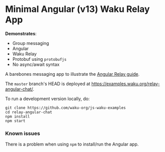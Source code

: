 # Minimal Angular (v13) Waku Relay App

**Demonstrates**:

- Group messaging
- Angular
- Waku Relay
- Protobuf using `protobufjs`
- No async/await syntax

A barebones messaging app to illustrate the [Angular Relay guide](https://docs.wakuconnect.dev/docs/guides/10_angular_relay/).

The `master` branch's HEAD is deployed at https://examples.waku.org/relay-angular-chat/.

To run a development version locally, do:

```shell
git clone https://github.com/waku-org/js-waku-examples
cd relay-angular-chat
npm install
npm start
```

### Known issues

There is a problem when using `npm` to install/run the Angular app.
